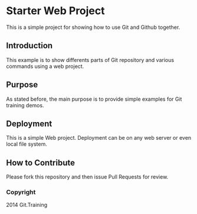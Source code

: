 # Starter Web Project 

This is a simple project for showing how to use Git and Github together. 


## Introduction

This example is to show differents parts of Git repository and various commands using a web project. 


## Purpose

As stated before, the main purpose is to provide simple examples for Git training demos. 


## Deployment  

This is a simple Web project. Deployment can be on any web server or even local file system. 

## How to Contribute 

Please fork this repository and then issue Pull Requests for review. 

### Copyright

2014 Git.Training




